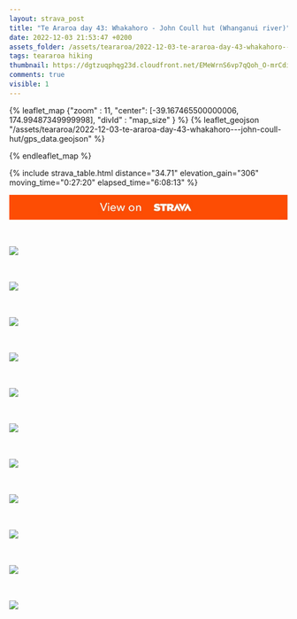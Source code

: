 ```yaml
---
layout: strava_post
title: "Te Araroa day 43: Whakahoro - John Coull hut (Whanganui river)"
date: 2022-12-03 21:53:47 +0200
assets_folder: /assets/teararoa/2022-12-03-te-araroa-day-43-whakahoro---john-coull-hut
tags: teararoa hiking
thumbnail: https://dgtzuqphqg23d.cloudfront.net/EMeWrnS6vp7qQoh_O-mrCdijeeoM0Z2LhzKLcysGaGs-1024x768.jpg
comments: true
visible: 1
---
```



{% leaflet_map {"zoom" : 11,
                  "center": [-39.167465500000006, 174.99487349999998],
                 "divId" : "map_size" } %}
    {% leaflet_geojson "/assets/teararoa/2022-12-03-te-araroa-day-43-whakahoro---john-coull-hut/gps_data.geojson" %}

{% endleaflet_map %}





{% include strava_table.html distance="34.71" elevation_gain="306" moving_time="0:27:20" elapsed_time="6:08:13" %}

[![](/assets/strava.jpg)](https://www.strava.com/activities/8221884493)


<br />

![](https://dgtzuqphqg23d.cloudfront.net/EMeWrnS6vp7qQoh_O-mrCdijeeoM0Z2LhzKLcysGaGs-1024x768.jpg)


<br />

![](https://dgtzuqphqg23d.cloudfront.net/92-ycr0DyWCVg-hL5CzjVd_0RsZo0WFbaUCvmFvSehE-1024x768.jpg)


<br />

![](https://dgtzuqphqg23d.cloudfront.net/fktJMZRIGlyddZh69fbaOG8ylbK1CYhG_kDVqe3DYEo-768x1024.jpg)


<br />

![](https://dgtzuqphqg23d.cloudfront.net/mmtmQ6lfa473Kt80OQC0u005rwa4tj5dO3yZo7J4LIs-1024x768.jpg)


<br />

![](https://dgtzuqphqg23d.cloudfront.net/nIdffc8zUcfLbjS2IDJnMocAVz393LZTMOqmCZGafdc-768x1024.jpg)


<br />

![](https://dgtzuqphqg23d.cloudfront.net/HRpkICKAw0foDC5Hk_v609dfMblSV4pBEedghoYoHeY-768x1024.jpg)


<br />

![](https://dgtzuqphqg23d.cloudfront.net/5pyS4-OyUrJ8wxVj8ZZ1SMktAUKX0EtTbQKpBbWWwn8-1024x768.jpg)


<br />

![](https://dgtzuqphqg23d.cloudfront.net/IkZQ4iVOllJkzS0w3yC6RKAe5KUESmWx_pp0wsFdoUA-1024x768.jpg)


<br />

![](https://dgtzuqphqg23d.cloudfront.net/-kkHjLufmBmeCpA79Ywu_3futqFTJ6Gvo0ndSeqJtXs-768x1024.jpg)


<br />

![](https://dgtzuqphqg23d.cloudfront.net/SIkn0dVWzCn3P4mSQa5B7BOMYEVaUGr1wBqb_MwoYvg-1024x768.jpg)


<br />

![](https://dgtzuqphqg23d.cloudfront.net/zHwheXH28WLniclU1xnevkbKYBLdyYdXSxEnlgH-72U-1024x768.jpg)
